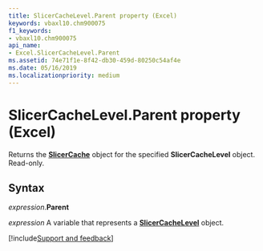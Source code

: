 ```yaml
---
title: SlicerCacheLevel.Parent property (Excel)
keywords: vbaxl10.chm900075
f1_keywords:
- vbaxl10.chm900075
api_name:
- Excel.SlicerCacheLevel.Parent
ms.assetid: 74e71f1e-8f42-db30-459d-80250c54af4e
ms.date: 05/16/2019
ms.localizationpriority: medium
---
```



# SlicerCacheLevel.Parent property (Excel)

Returns the **[SlicerCache](Excel.SlicerCache.md)** object for the specified **SlicerCacheLevel** object. Read-only.


## Syntax

_expression_.**Parent**

_expression_ A variable that represents a **[SlicerCacheLevel](Excel.SlicerCacheLevel.md)** object.




[!include[Support and feedback](~/includes/feedback-boilerplate.md)]